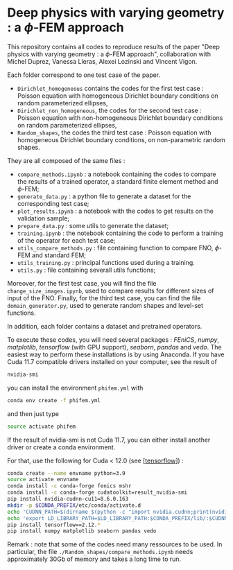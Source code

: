 # Deep physics with varying geometry : a $\phi$-FEM approach

This repository contains all codes to reproduce results of the paper "Deep physics with varying geometry : a $\phi$-FEM approach", collaboration with Michel Duprez, Vanessa Lleras, Alexei Lozinski and Vincent Vigon. 

Each folder correspond to one test case of the paper. 

- `Dirichlet_homogeneous` contains the codes for the first test case : Poisson equation with homogeneous Dirichlet boundary conditions on random parameterized ellipses,
- `Dirichlet_non_homogeneous`, the codes for the second test case : Poisson equation with non-homogeneous Dirichlet boundary conditions on random parameterized ellipses,
- `Random_shapes`, the codes the third test case : Poisson equation with homogeneous Dirichlet boundary conditions, on non-parametric random shapes. 

They are all composed of the same files : 
- `compare_methods.ipynb` : a notebook containing the codes to compare the results of a trained operator, a standard finite element method and $\phi$-FEM; 
- `generate_data.py` : a python file to generate a dataset for the corresponding test case;
- `plot_results.ipynb` : a notebook with the codes to get results on the validation sample;  
- `prepare_data.py` : some utils to generate the dataset; 
- `training.ipynb` : the notebook containing the code to perform a training of the operator for each test case;
- `utils_compare_methods.py` : file containing function to compare FNO, $\phi$-FEM and standard FEM; 
- `utils_training.py` : principal functions used during a training.
- `utils.py` : file containing severall utils functions;

Moreover, for the first test case, you will find the file `change_size_images.ipynb`, used to compare results for different sizes of input of the FNO.
Finally, for the third test case, you can find the file `domain_generator.py`, used to generate random shapes and level-set functions. 

In addition, each folder contains a dataset and pretrained operators.


To execute these codes, you will need several packages : *FEniCS*, *numpy*, *matplotlib*, *tensorflow* (with GPU support), *seaborn*, *pandas* and *vedo*. The easiest way to perform these installations is by using Anaconda. If you have Cuda 11.7 compatible drivers installed on your computer, see the result of  
```bash
nvidia-smi
```
you can install the environment `phifem.yml` with 

```bash 
conda env create -f phifem.yml
```

and then just type 
```bash 
source activate phifem
``` 

If the result of nvidia-smi is not Cuda 11.7, you can either install another driver or create a conda environment. 

For that, use the following for Cuda $<$ 12.0 (see \[[tensorflow](https://www.tensorflow.org/install/pip?hl=fr)]) : 

```bash 
conda create --name envname python=3.9 
source activate envname 
conda install -c conda-forge fenics mshr 
conda install -c conda-forge cudatoolkit=result_nvidia-smi 
pip install nvidia-cudnn-cu11=8.6.0.163
mkdir -p $CONDA_PREFIX/etc/conda/activate.d
echo 'CUDNN_PATH=$(dirname $(python -c "import nvidia.cudnn;print(nvidia.cudnn.__file__)"))' >> $CONDA_PREFIX/etc/conda/activate.d/env_vars.sh
echo 'export LD_LIBRARY_PATH=$LD_LIBRARY_PATH:$CONDA_PREFIX/lib/:$CUDNN_PATH/lib' >> $CONDA_PREFIX/etc/conda/activate.d/env_vars.sh
pip install tensorflow==2.12.*
pip install numpy matplotlib seaborn pandas vedo 
```

Remark : note that some of the codes need many ressources to be used. In particular, the file `./Random_shapes/compare_methods.ipynb` needs approximately 30Gb of memory and takes a long time to run.
